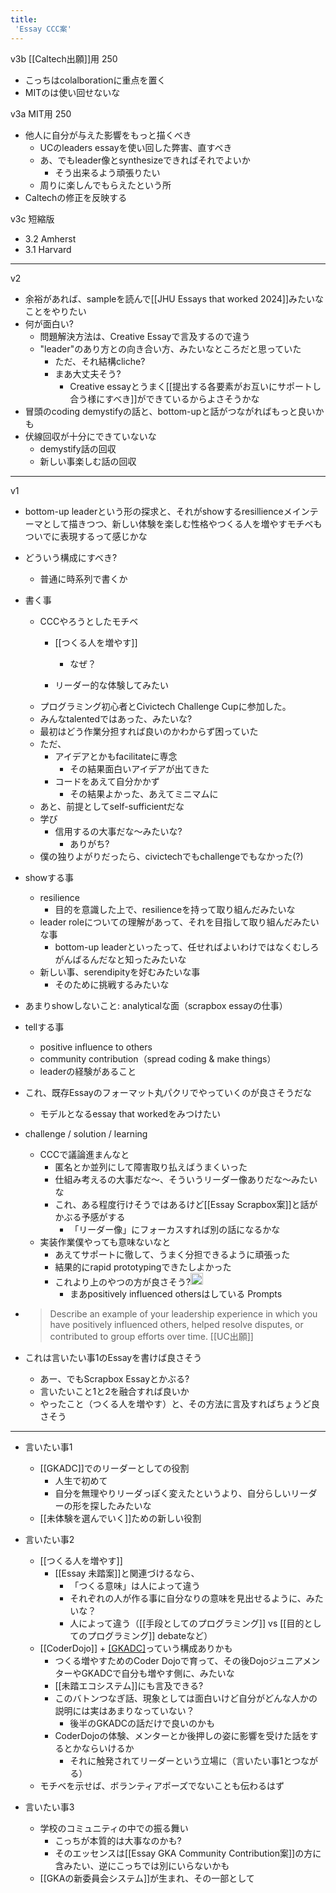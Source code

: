```yaml
---
title:
 'Essay CCC案'
---
```



v3b [[Caltech出願]]用 250
- こっちはcolalborationに重点を置く
- MITのは使い回せないな

v3a MIT用 250
- 他人に自分が与えた影響をもっと描くべき
    - UCのleaders essayを使い回した弊害、直すべき
    - あ、でもleader像とsynthesizeできればそれでよいか
        - そう出来るよう頑張りたい
    - 周りに楽しんでもらえたという所
- Caltechの修正を反映する

v3c 短縮版
- 3.2 Amherst
- 3.1 Harvard

---
v2
- 余裕があれば、sampleを読んで[[JHU Essays that worked 2024]]みたいなことをやりたい
- 何が面白い?
    - 問題解決方法は、Creative Essayで言及するので違う
    - "leader"のあり方との向き合い方、みたいなところだと思っていた
        - ただ、それ結構cliche?
        - まあ大丈夫そう?
            - Creative essayとうまく[[提出する各要素がお互いにサポートし合う様にすべき]]ができているからよさそうかな
- 冒頭のcoding demystifyの話と、bottom-upと話がつながればもっと良いかも
- 伏線回収が十分にできていないな
    - demystify話の回収
    - 新しい事楽しむ話の回収

---
v1

- bottom-up leaderという形の探求と、それがshowするresillienceメインテーマとして描きつつ、新しい体験を楽しむ性格やつくる人を増やすモチベもついでに表現するって感じかな

- どういう構成にすべき?
    - 普通に時系列で書くか

- 書く事
    - CCCやろうとしたモチベ
        - [[つくる人を増やす]]
            - なぜ？

        - リーダー的な体験してみたい
    - プログラミング初心者とCivictech Challenge Cupに参加した。
    - みんなtalentedではあった、みたいな?
    - 最初はどう作業分担すれば良いのかわからず困っていた
    - ただ、
        - アイデアとかもfacilitateに専念
            - その結果面白いアイデアが出てきた
        - コードをあえて自分かかず
            - その結果よかった、あえてミニマムに
    - あと、前提としてself-sufficientだな
    - 学び
        - 信用するの大事だな〜みたいな?
            - ありがち?
    - 僕の独りよがりだったら、civictechでもchallengeでもなかった(?)

- showする事
    - resilience
        - 目的を意識した上で、resilienceを持って取り組んだみたいな
    - leader roleについての理解があって、それを目指して取り組んだみたいな事
        - bottom-up leaderといったって、任せればよいわけではなくむしろがんばるんだなと知ったみたいな
    - 新しい事、serendipityを好むみたいな事
        - そのために挑戦するみたいな
- あまりshowしないこと: analyticalな面（scrapbox essayの仕事）
- tellする事
    - positive influence to others
    - community contribution（spread coding & make things）
    - leaderの経験があること

- これ、既存Essayのフォーマット丸パクリでやっていくのが良さそうだな
    - モデルとなるessay that workedをみつけたい

- challenge / solution / learning
    - CCCで議論進まんなと
        - 匿名とか並列にして障害取り払えばうまくいった
        - 仕組み考えるの大事だな〜、そういうリーダー像ありだな〜みたいな
        - これ、ある程度行けそうではあるけど[[Essay Scrapbox案]]と話がかぶる予感がする
            - 「リーダー像」にフォーカスすれば別の話になるかな
    - 実装作業僕やっても意味ないなと
        - あえてサポートに徹して、うまく分担できるように頑張った
        - 結果的にrapid prototypingできたしよかった
        - これより上のやつの方が良さそう?<img src='https://scrapbox.io/api/pages/blu3mo-public/blu3mo/icon' alt='blu3mo.icon' height="19.5"/>
            - まあpositively influenced othersはしている
Prompts
- > Describe an example of your leadership experience in which you have positively influenced others, helped resolve disputes, or contributed to group efforts over time. [[UC出願]]

- これは言いたい事1のEssayを書けば良さそう
    - あー、でもScrapbox Essayとかぶる?
    - 言いたいこと1と2を融合すれば良いか
    - やったこと（つくる人を増やす）と、その方法に言及すればちょうど良さそう

---
- 言いたい事1
    - [[GKADC]]でのリーダーとしての役割
        - 人生で初めて
        - 自分を無理やりリーダっぽく変えたというより、自分らしいリーダーの形を探したみたいな
    - [[未体験を選んでいく]]ための新しい役割

- 言いたい事2
    - [[つくる人を増やす]]
        - [[Essay 未踏案]]と関連づけるなら、
            - 「つくる意味」は人によって違う
            - それぞれの人が作る事に自分なりの意味を見出せるように、みたいな？
            - 人によって違う（[[手段としてのプログラミング]] vs [[目的としてのプログラミング]] debateなど）
    - [[CoderDojo]] + [[GKADC]]([[CCC]])っていう構成ありかも
        - つくる増やすためのCoder Dojoで育って、その後DojoジュニアメンターやGKADCで自分も増やす側に、みたいな
        - [[未踏エコシステム]]にも言及できる?
        - このバトンつなぎ話、現象としては面白いけど自分がどんな人かの説明には実はあまりなっていない？
            - 後半のGKADCの話だけで良いのかも
        - CoderDojoの体験、メンターとか後押しの姿に影響を受けた話をするとかならいけるか
            - それに触発されてリーダーという立場に（言いたい事1とつながる）
    - モチベを示せば、ボランティアポーズでないことも伝わるはず

- 言いたい事3
    - 学校のコミュニティの中での振る舞い
        - こっちが本質的は大事なのかも?
        - そのエッセンスは[[Essay GKA Community Contribution案]]の方に含みたい、逆にこっちでは別にいらないかも
    - [[GKAの新委員会システム]]が生まれ、その一部として
